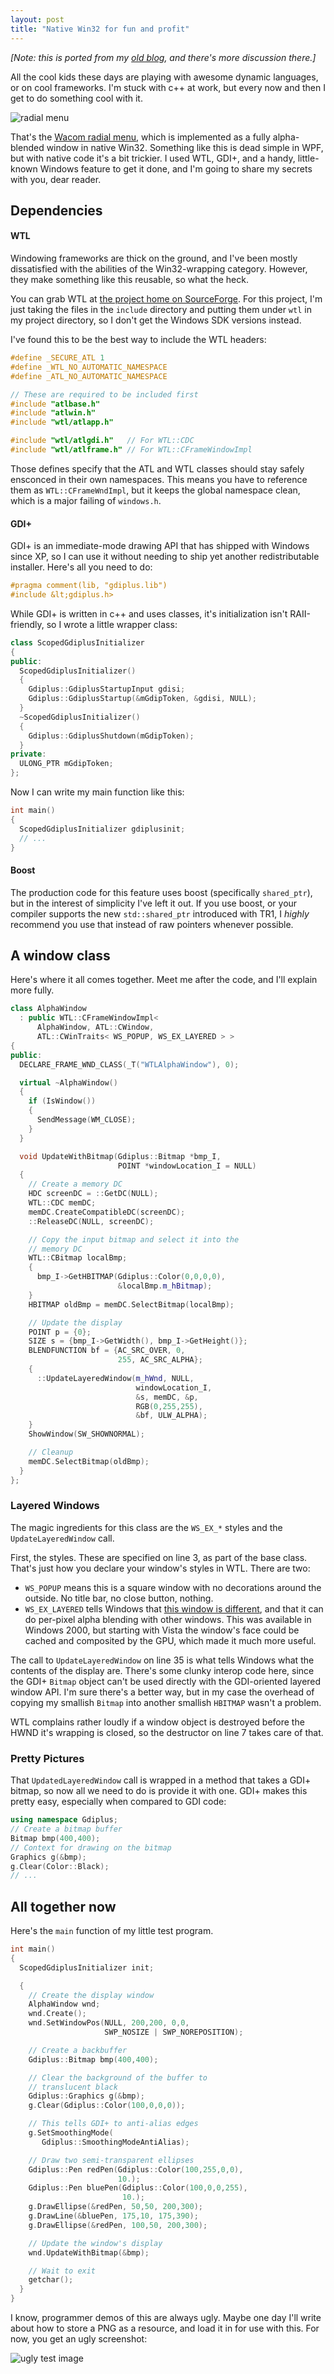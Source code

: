 ```yaml
---
layout: post
title: "Native Win32 for fun and profit"
---
```


*\[Note: this is ported from my [old
blog](http://ben.straubnet.net/post/3074077580/native-win32-for-fun-and-profit),
and there's more discussion there.\]*

All the cool kids these days are playing with awesome dynamic languages, or on
cool frameworks.  I'm stuck with c++ at work, but every now and then I get to
do something cool with it.

![radial menu](/images/nativewin32/1.png)


That's the [Wacom radial
menu](http://graphicssoft.about.com/od/hardware/ig/Wacom-Intuos4/Intuos4-Radial-Menu.htm),
which is implemented as a fully alpha-blended window in native Win32. Something
like this is dead simple in WPF, but with native code it's a bit trickier.
I used WTL, GDI+, and a handy, little-known Windows feature to get it done, and
I'm going to share my secrets with you, dear reader.

## Dependencies
#### WTL

Windowing frameworks are thick on the ground, and I've been mostly dissatisfied
with the abilities of the Win32-wrapping category. However, they make something
like this reusable, so what the heck. 

You can grab WTL at [the project home on
SourceForge](http://wtl.sourceforge.net/). For this project, I'm just taking
the files in the `include` directory and putting them under `wtl` in my project
directory, so I don't get the Windows SDK versions instead.

I've found this to be the best way to include the WTL headers:

```c++
#define _SECURE_ATL 1
#define _WTL_NO_AUTOMATIC_NAMESPACE
#define _ATL_NO_AUTOMATIC_NAMESPACE

// These are required to be included first
#include "atlbase.h"
#include "atlwin.h"
#include "wtl/atlapp.h"

#include "wtl/atlgdi.h"   // For WTL::CDC
#include "wtl/atlframe.h" // For WTL::CFrameWindowImpl
```

Those defines specify that the ATL and WTL classes should stay safely ensconced
in their own namespaces. This means you have to reference them as
`WTL::CFrameWndImpl`, but it keeps the global namespace clean, which is a major
failing of `windows.h`.

#### GDI+

GDI+ is an immediate-mode drawing API that has shipped with Windows since XP,
so I can use it without needing to ship yet another redistributable installer.
Here's all you need to do:

```c++
#pragma comment(lib, "gdiplus.lib")
#include &lt;gdiplus.h>
```

While GDI+ is written in c++ and uses classes, it's initialization isn't
RAII-friendly, so I wrote a little wrapper class:

```c++
class ScopedGdiplusInitializer
{
public:
  ScopedGdiplusInitializer()
  {
    Gdiplus::GdiplusStartupInput gdisi;
    Gdiplus::GdiplusStartup(&mGdipToken, &gdisi, NULL);
  }
  ~ScopedGdiplusInitializer()
  {
    Gdiplus::GdiplusShutdown(mGdipToken);
  }
private:
  ULONG_PTR mGdipToken;
};
```

Now I can write my main function like this:

```c++
int main()
{
  ScopedGdiplusInitializer gdiplusinit;
  // ...
}
```

#### Boost

The production code for this feature uses boost (specifically `shared_ptr`),
but in the interest of simplicity I've left it out. If you use boost, or your
compiler supports the new `std::shared_ptr` introduced with TR1, I _highly_
recommend you use that instead of raw pointers whenever possible.

## A window class

Here's where it all comes together. Meet me after the code, and I'll explain
more fully.

```c++
class AlphaWindow
  : public WTL::CFrameWindowImpl<
      AlphaWindow, ATL::CWindow,
      ATL::CWinTraits< WS_POPUP, WS_EX_LAYERED > >
{
public:
  DECLARE_FRAME_WND_CLASS(_T("WTLAlphaWindow"), 0);

  virtual ~AlphaWindow()
  {
    if (IsWindow())
    {
      SendMessage(WM_CLOSE);
    }
  }

  void UpdateWithBitmap(Gdiplus::Bitmap *bmp_I,
                        POINT *windowLocation_I = NULL)
  {
    // Create a memory DC
    HDC screenDC = ::GetDC(NULL);
    WTL::CDC memDC;
    memDC.CreateCompatibleDC(screenDC);
    ::ReleaseDC(NULL, screenDC);

    // Copy the input bitmap and select it into the
    // memory DC
    WTL::CBitmap localBmp;
    {
      bmp_I->GetHBITMAP(Gdiplus::Color(0,0,0,0),
                        &localBmp.m_hBitmap);
    }
    HBITMAP oldBmp = memDC.SelectBitmap(localBmp);

    // Update the display
    POINT p = {0};
    SIZE s = {bmp_I->GetWidth(), bmp_I->GetHeight()};
    BLENDFUNCTION bf = {AC_SRC_OVER, 0,
                        255, AC_SRC_ALPHA};
    {
      ::UpdateLayeredWindow(m_hWnd, NULL,
                            windowLocation_I,
                            &s, memDC, &p,
                            RGB(0,255,255),
                            &bf, ULW_ALPHA);
    }
    ShowWindow(SW_SHOWNORMAL);

    // Cleanup
    memDC.SelectBitmap(oldBmp);
  }
};
```

### Layered Windows

The magic ingredients for this class are the `WS_EX_*` styles and the
`UpdateLayeredWindow` call.

First, the styles. These are specified on line 3, as part of the base class.
That's just how you declare your window's styles in WTL. There are two:

* `WS_POPUP` means this is a square window with no decorations around the
  outside. No title bar, no close button, nothing.
* `WS_EX_LAYERED` tells Windows that [this window is
  different](http://msdn.microsoft.com/en-us/library/ms997507.aspx), and that
  it can do per-pixel alpha blending with other windows. This was available in
  Windows 2000, but starting with Vista the window's face could be cached and
  composited by the GPU, which made it much more useful.

The call to `UpdateLayeredWindow` on line 35 is what tells Windows what the
contents of the display are. There's some clunky interop code here, since the
GDI+ `Bitmap` object can't be used directly with the GDI-oriented layered
window API. I'm sure there's a better way, but in my case the overhead of
copying my smallish `Bitmap` into another smallish `HBITMAP` wasn't a problem.

WTL complains rather loudly if a window object is destroyed before the HWND
it's wrapping is closed, so the destructor on line 7 takes care of that.

### Pretty Pictures

That `UpdatedLayeredWindow` call is wrapped in a method that takes a GDI+
bitmap, so now all we need to do is provide it with one. GDI+ makes this pretty
easy, especially when compared to GDI code:

```c++
using namespace Gdiplus;
// Create a bitmap buffer
Bitmap bmp(400,400);
// Context for drawing on the bitmap
Graphics g(&bmp);
g.Clear(Color::Black);
// ...
```

## All together now
Here's the `main` function of my little test program.

```c++
int main()
{
  ScopedGdiplusInitializer init;

  {
    // Create the display window
    AlphaWindow wnd;
    wnd.Create();
    wnd.SetWindowPos(NULL, 200,200, 0,0,
                     SWP_NOSIZE | SWP_NOREPOSITION);

    // Create a backbuffer
    Gdiplus::Bitmap bmp(400,400);

    // Clear the background of the buffer to
    // translucent black
    Gdiplus::Graphics g(&bmp);
    g.Clear(Gdiplus::Color(100,0,0,0));

    // This tells GDI+ to anti-alias edges
    g.SetSmoothingMode(
       Gdiplus::SmoothingModeAntiAlias);

    // Draw two semi-transparent ellipses
    Gdiplus::Pen redPen(Gdiplus::Color(100,255,0,0),
                        10.);
    Gdiplus::Pen bluePen(Gdiplus::Color(100,0,0,255),
                         10.);
    g.DrawEllipse(&redPen, 50,50, 200,300);
    g.DrawLine(&bluePen, 175,10, 175,390);
    g.DrawEllipse(&redPen, 100,50, 200,300);

    // Update the window's display
    wnd.UpdateWithBitmap(&bmp);

    // Wait to exit
    getchar();
  }
}
```

I know, programmer demos of this are always ugly. Maybe one day I'll write
about how to store a PNG as a resource, and load it in for use with this. For
now, you get an ugly screenshot:

![ugly test image](/images/nativewin32/2.png)

